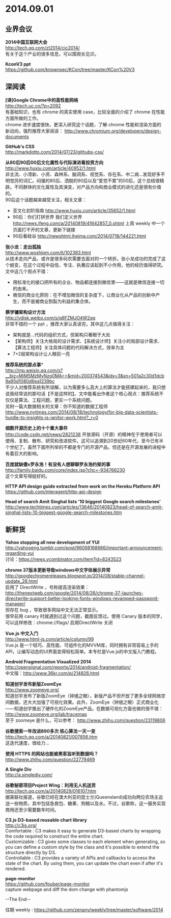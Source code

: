 2014.09.01  
========  

## 业界会议

**2014中国互联网大会**  
http://tech.qq.com/zt2014/cic2014/  
有关于这个产业的很多信息，可以围观长见识。

**KconV3 ppt**  
https://github.com/knownsec/KCon/tree/master/KCon%20V3  

## 深阅读

**[译]Google Chrome中的高性能网络**  
http://tech.uc.cn/?p=2092  
有基础知识，也有 chrome 的真实使用 case，比较全面的介绍了 chrome 在性能方面所做的工作。  
chrome 进步速度很快，更深入研究这个话题，了解 chrome 性能和渲染方面的新动向，强烈推荐大家阅读： http://www.chromium.org/developers/design-documents  

**GitHub's CSS**  
http://markdotto.com/2014/07/23/githubs-css/  

**从80后90后00后文化属性与代际演进看投资方向**  
http://www.huxiu.com/article/40952/1.html  
非主流、小清新、小资、森林系、脑洞系、视觉系、存在系、中二病...发现好多不明觉厉的词汇。闷骚的80后、洒脱的90后以及“爱觉不累”的00后，这个总结很精辟。不同群体的文化属性及其演变，对产品方向和商业模式的进化还是很有价值的。  
90后这个话题越来越受关注，相关文章： 
- 亚文化初阶指南 http://www.huxiu.com/article/35652/1.html  
- 90后：你们打拼世界 我们定义世界 http://news.ifeng.com/a/20140819/41642857_0.shtml  上周 weekly 中一个页面打不开的文章，更新下链接  
- 90后看硅谷 http://newshtml.iheima.com/2014/0718/144221.html  

**张小龙：走出孤独**  
http://www.woshipm.com/it/102383.html  
从技术走向产品，或许是很多码农需要去面对的一个转折。张小龙成功的完成了这个蜕变，在这个过程中自信、专注、执著应该起到不小作用，他的经历值得研究。文中这几个观点不错：
- 用标准化的接口把所有的企业、物品都连接到微信里——这就是微信连接一切的由来。  
- 微信的商业化原则：在不增加微信的复杂度下，让商业化从产品的创新中产生，而不是被商业割裂为利益的集合体。

**蔡学镛架构设计方法**  
http://vdisk.weibo.com/s/q8FZMJO4W2qq  
非常不错的一个 ppt ，推荐大家认真读完，其中这几点值得关注：  
- 架构就是…代码的组织方式，但架构只著眼于大处
- 【架构师】关注大格局的设计需求、【系统设计师】关注小的局部设计需求、【算法工程师】关注具体问题的代码解决方式，效率为主
- 7+2层架构设计让人眼前一亮

**推荐系统的那点事***  
http://mp.weixin.qq.com/s?__biz=MjM5MzMyNzg0MA==&mid=200374543&idx=3&sn=501a2c30d1dcb9a95d1080d6ea1239bc  
不少人对推荐系统有所误解，以为需要多么高大上的算法才能搭建起来的，我只想说我经常说的那句话【不是这样的】。文中能看出作者这个核心观点：推荐系统不仅仅是算法、工程问题，更实一个系统问题。  
另附一篇大数据相关的文章：你不知道的数据工程师 http://www.nytimes.com/2014/08/18/technology/for-big-data-scientists-hurdle-to-insights-is-janitor-work.html?_r=0

**细数开源历史上的十个重大事件**  
http://code.csdn.net/news/2821238  开放源码（开源）的精神在于使用者可以使用、复制、散布、研究和改进软件。这可以追溯到20世纪60年代，至今已有半个世纪了。虽然下面所列举的不都是专门的开源产品，但还是在开源发展的进程中有着巨大的影响。

**百度就缺傻x罗永浩！有没有人想聊聊罗永浩约架的事**  
http://family.baidu.com/core/index.jsp?chc=-934766230  
这个文章写得挺好的。

**HTTP API design guide extracted from work on the Heroku Platform API**  
https://github.com/interagent/http-api-design  

**Head of search Amit Singhal lists '10 biggest Google search milestones'**  
http://www.techtimes.com/articles/13646/20140823/head-of-search-amit-singhal-lists-10-biggest-google-search-milestones.htm  

##  新鲜货

**Yahoo stopping all new development of YUI**  
http://yahooeng.tumblr.com/post/96098168666/important-announcement-regarding-yui  
讨论：https://news.ycombinator.com/item?id=8243523  

**chrome 37版本更新导致windows中文字体展示异常**  
http://googlechromereleases.blogspot.jp/2014/08/stable-channel-update_28.html  
启用了 DirectWrite ，号称提高渲染效果：  
http://thenextweb.com/google/2014/08/26/chrome-37-launches-directwrite-support-better-looking-fonts-windows-revamped-password-manager/  
但存在 bug ，导致很多网站中文无法正常显示。  
很早前用 canary 时就遇到过这个问题，截图反馈过。使用 Canary 版本的同学，可以这样修改：chrome://flags/ 启用DirectWrite 关闭  

**Vue.js 中文入门**  
http://www.html-js.com/article/column/99  
Vue.js 是一个轻巧、高性能、可组件化的MVVM库，同时拥有非常容易上手的API，让编写动态的UI界面变得轻松简单。本专栏是Vue.js的中文版入门教程。  

**Android Fragmentation Visualized 2014**  
http://opensignal.com/reports/2014/android-fragmentation/  
中文版：http://www.36kr.com/p/214826.html  

**知道创宇发布新版ZoomEye**  
http://www.zoomeye.org/  
知道创宇发布了新版ZoomEye（钟馗之眼），新版产品不但开放了更多全球网络空间数据，还大大加强了可视化效果。此外，ZoomEye（钟馗之眼）正式商业化——知道创宇推出了硬件化的ZoomEye产品。在数据可视化方面也做的很不错：http://www.zoomeye.org/lab/tracemap  
至于 zoomeye 是什么，可以参考： http://www.zhihu.com/question/23119806  

**谷歌搜索一年改进890多次 核心算法一天一变**  
http://tech.qq.com/a/20140821/007856.htm  
这迭代速度，很给力...

**使用 HTTPS 的网站也能被黑客监听到数据吗？**  
http://www.zhihu.com/question/22779469  

**A Single Div**  
http://a.singlediv.com/  

**谷歌秘密项目Project Wing：利用无人机送货**  
http://tech.qq.com/a/20140829/016107.htm  
据美联社报道，谷歌已经在澳大利亚的昆士兰(Queensland)成功向两位农场主运送一些物质，其中包括急救包、糖果、狗粮以及水。不过，谷歌称，这一服务实现商用还至少需要数年时间。

**C3.js D3-based reusable chart library**  
http://c3js.org/  
Comfortable : C3 makes it easy to generate D3-based charts by wrapping the code required to construct the entire chart.  
Customizable : C3 gives some classes to each element when generating, so you can define a custom style by the class and it's possible to extend the structure directly by D3.  
Controllable : C3 provides a variety of APIs and callbacks to access the state of the chart. By using them, you can update the chart even if after it's rendered. 

**page-monitor**  
https://github.com/fouber/page-monitor  
capture webpage and diff the dom change with phantomjs  

--The End--

往期 weekly : https://github.com/zenany/weekly/tree/master/software/2014